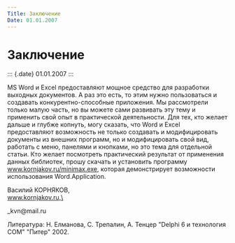 ```yaml
---
Title: Заключение
Date: 01.01.2007
---
```



Заключение
==========

::: {.date}
01.01.2007
:::

MS Word и Excel предоставляют мощное средство для разработки выходных
документов. А раз это есть, то этим нужно пользоваться и создавать
конкурентно-способные приложения. Мы рассмотрели только малую часть, но
вы можете сами развивать эту тему и применить свой опыт в практической
деятельности. Для тех, кто желает дальше и глубже копнуть, могу сказать,
что Word и Excel предоставляют возможность не только создавать и
модифицировать документы из внешних программ, но и модифицировать свой
вид, работать с меню, панелями и кнопками, но это тема для отдельной
статьи. Кто желает посмотреть практический результат от применения
данных библиотек, прошу скачать и установить программу
www.kornjakov.ru/minimax.exe, которая демонстрирует возможности
использования Word.Application.

Василий КОРНЯКОВ,\
www.kornjakov.ru,\

\_kvn\@mail.ru

Литература: Н. Елманова, С. Трепалин, А. Тенцер \"Delphi 6 и технология
COM\" \"Питер\" 2002.
